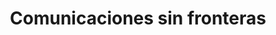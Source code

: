 ---
title: "Comunicaciones sin fronteras"
url: /bogota-d-c/comunicaciones-sin-fronteras/
shop: Bücher
---